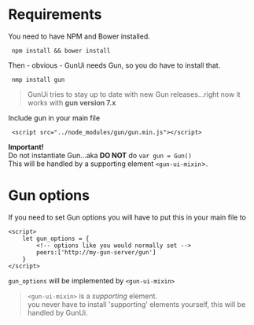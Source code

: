 Requirements
===
You need to have NPM and Bower installed.

```
 npm install && bower install
```

Then - obvious - GunUi needs Gun, so you do have to install that.

```
 nmp install gun
```

> GunUi tries to stay up to date with new Gun releases...right now it works with <b>gun version 7.x</b>

Include gun in your main file

```
 <script src="../node_modules/gun/gun.min.js"></script>
```

<b>Important!</b><br>
Do not instantiate Gun...aka <b>DO NOT</b> do `var gun = Gun()` <br>
This will be handled by a supporting element `<gun-ui-mixin`>.

Gun options
===
If you need to set Gun options you will have to put this in your main file to
```
<script>
	let gun_options = {
		<!-- options like you would normally set -->
		peers:['http://my-gun-server/gun']
	}
</script>
```

`gun_options` will be implemented by `<gun-ui-mixin>` 
>  `<gun-ui-mixin>` is a <i>supporting</i> element.<br>you never have to install 'supporting' elements yourself, this will be handled by GunUi.